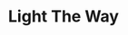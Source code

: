 ---
title: Light The Way
description: Ahead of you, to guide you - Los Angeles' Best Veteran Resources.  Prevetted By Vets, For Vets.
image: /assets/images/projects/light-the-way.jpg
alt: "'Veteran returned from service to civilian life'"
links: 
  # - name: GitHub
  #   url: 'https://github.com/light-the-way'
  - name: Site
    url: 'https://lighttheway.herokuapp.com/'
frameworks:
looking: 
  - Front-end Developers 
  - UX Designers
location: Downtown LA
hide: true
# partner: 
status: On Hold
---